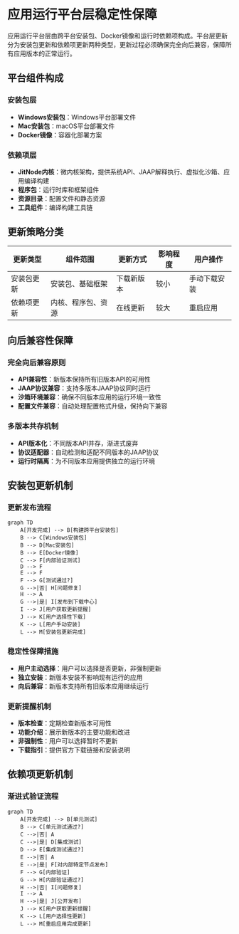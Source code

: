 # 应用运行平台层稳定性保障
应用运行平台层由跨平台安装包、Docker镜像和运行时依赖项构成。平台层更新分为安装包更新和依赖项更新两种类型，更新过程必须确保完全向后兼容，保障所有应用版本的正常运行。

## 平台组件构成

### 安装包层
- **Windows安装包**：Windows平台部署文件
- **Mac安装包**：macOS平台部署文件  
- **Docker镜像**：容器化部署方案

### 依赖项层
- **JitNode内核**：微内核架构，提供系统API、JAAP解释执行、虚拟化沙箱、应用编译构建
- **程序包**：运行时库和框架组件
- **资源目录**：配置文件和静态资源
- **工具组件**：编译构建工具链

## 更新策略分类

| 更新类型 | 组件范围 | 更新方式 | 影响程度 | 用户操作 |
|---------|---------|---------|---------|---------|
| 安装包更新 | 安装包、基础框架 | 下载新版本 | 较小 | 手动下载安装 |
| 依赖项更新 | 内核、程序包、资源 | 在线更新 | 较大 | 重启应用 |

## 向后兼容性保障

### 完全向后兼容原则
- **API兼容性**：新版本保持所有旧版本API的可用性
- **JAAP协议兼容**：支持多版本JAAP协议同时运行
- **沙箱环境兼容**：确保不同版本应用的运行环境一致性
- **配置文件兼容**：自动处理配置格式升级，保持向下兼容

### 多版本共存机制
- **API版本化**：不同版本API并存，渐进式废弃
- **协议适配器**：自动检测和适配不同版本的JAAP协议
- **运行时隔离**：为不同版本应用提供独立的运行环境

## 安装包更新机制

### 更新发布流程

```mermaid
graph TD
    A[开发完成] --> B[构建跨平台安装包]
    B --> C[Windows安装包]
    B --> D[Mac安装包]  
    B --> E[Docker镜像]
    C --> F[内部验证测试]
    D --> F
    E --> F
    F --> G[测试通过?]
    G -->|否| H[问题修复]
    H --> A
    G -->|是| I[发布到下载中心]
    I --> J[用户获取更新提醒]
    J --> K[用户选择性下载]
    K --> L[用户手动安装]
    L --> M[安装包更新完成]
```

### 稳定性保障措施
- **用户主动选择**：用户可以选择是否更新，非强制更新
- **独立安装**：新版本安装不影响现有运行的应用
- **向后兼容**：新版本支持所有旧版本应用继续运行

### 更新提醒机制
- **版本检查**：定期检查新版本可用性
- **功能介绍**：展示新版本的主要功能和改进
- **非强制性**：用户可以选择暂时不更新
- **下载指引**：提供官方下载链接和安装说明

## 依赖项更新机制

### 渐进式验证流程

```mermaid
graph TD
    A[开发完成] --> B[单元测试]
    B --> C[单元测试通过?]
    C -->|否| A
    C -->|是| D[集成测试]
    D --> E[集成测试通过?]
    E -->|否| A
    E -->|是| F[对内部特定节点发布]
    F --> G[内部验证]
    G --> H[内部验证通过?]
    H -->|否| I[问题修复]
    I --> A
    H -->|是| J[公开发布]
    J --> K[用户获取更新提醒]
    K --> L[用户选择性更新]
    L --> M[重启应用完成更新]
```
